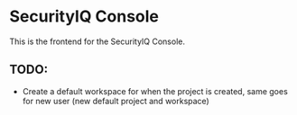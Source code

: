 # SecurityIQ Console

This is the frontend for the SecurityIQ Console. 

## TODO:
 - Create a default workspace for when the project is created, same goes for new user (new default project and workspace)